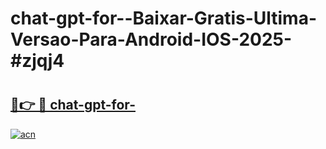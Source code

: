 # chat-gpt-for--Baixar-Gratis-Ultima-Versao-Para-Android-IOS-2025-#zjqj4

# <h2><a href="https://ainizakaria.my?title=chat-gpt-for-&ref=24M">🔗👉 🔴 chat-gpt-for-</a></h2>

[![acn](https://github.com/user-attachments/assets/0f9c940e-d8b0-45ae-aac7-cd30a18b3e1c)](https://ainizakaria.my?title=chat-gpt-for-&ref=24M)

